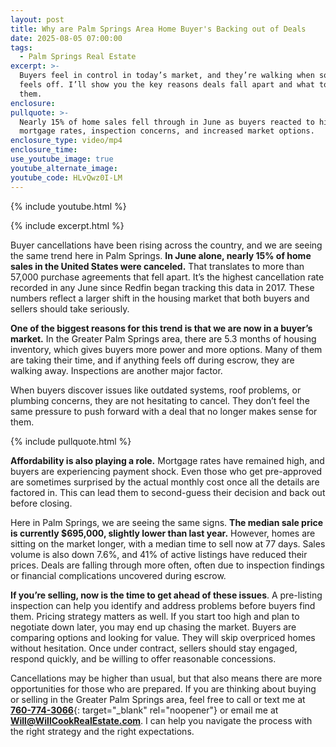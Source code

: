 ```yaml
---
layout: post
title: Why are Palm Springs Area Home Buyer's Backing out of Deals
date: 2025-08-05 07:00:00
tags:
  - Palm Springs Real Estate
excerpt: >-
  Buyers feel in control in today’s market, and they’re walking when something
  feels off. I’ll show you the key reasons deals fall apart and what to do about
  them.
enclosure:
pullquote: >-
  Nearly 15% of home sales fell through in June as buyers reacted to high
  mortgage rates, inspection concerns, and increased market options.
enclosure_type: video/mp4
enclosure_time:
use_youtube_image: true
youtube_alternate_image:
youtube_code: HLvQwz0I-LM
---
```

{% include youtube.html %}

{% include excerpt.html %}

Buyer cancellations have been rising across the country, and we are seeing the same trend here in Palm Springs. **In June alone, nearly 15% of home sales in the United States were canceled.** That translates to more than 57,000 purchase agreements that fell apart. It’s the highest cancellation rate recorded in any June since Redfin began tracking this data in 2017. These numbers reflect a larger shift in the housing market that both buyers and sellers should take seriously.

**One of the biggest reasons for this trend is that we are now in a buyer’s market.** In the Greater Palm Springs area, there are 5.3 months of housing inventory, which gives buyers more power and more options. Many of them are taking their time, and if anything feels off during escrow, they are walking away. Inspections are another major factor.

When buyers discover issues like outdated systems, roof problems, or plumbing concerns, they are not hesitating to cancel. They don’t feel the same pressure to push forward with a deal that no longer makes sense for them.

{% include pullquote.html %}

**Affordability is also playing a role.** Mortgage rates have remained high, and buyers are experiencing payment shock. Even those who get pre-approved are sometimes surprised by the actual monthly cost once all the details are factored in. This can lead them to second-guess their decision and back out before closing.

Here in Palm Springs, we are seeing the same signs. **The median sale price is currently $695,000, slightly lower than last year.** However, homes are sitting on the market longer, with a median time to sell now at 77 days. Sales volume is also down 7.6%, and 41% of active listings have reduced their prices. Deals are falling through more often, often due to inspection findings or financial complications uncovered during escrow.

**If you’re selling, now is the time to get ahead of these issues**. A pre-listing inspection can help you identify and address problems before buyers find them. Pricing strategy matters as well. If you start too high and plan to negotiate down later, you may end up chasing the market. Buyers are comparing options and looking for value. They will skip overpriced homes without hesitation. Once under contract, sellers should stay engaged, respond quickly, and be willing to offer reasonable concessions.

Cancellations may be higher than usual, but that also means there are more opportunities for those who are prepared. If you are thinking about buying or selling in the Greater Palm Springs area, feel free to call or text me at [**760-774-3066**](tel:7607743066){: target="_blank" rel="noopener"} or email me at [**Will@WillCookRealEstate.com**](mailto:Will@WillCookRealEstate.com). I can help you navigate the process with the right strategy and the right expectations.

&nbsp;